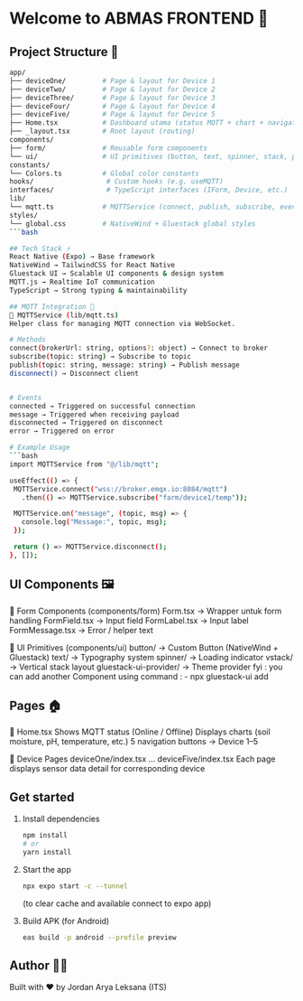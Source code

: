 # Welcome to ABMAS FRONTEND 👋

## Project Structure 📂 
 ```bash
app/
 ├── deviceOne/         # Page & layout for Device 1
 ├── deviceTwo/         # Page & layout for Device 2
 ├── deviceThree/       # Page & layout for Device 3
 ├── deviceFour/        # Page & layout for Device 4
 ├── deviceFive/        # Page & layout for Device 5
 ├── Home.tsx           # Dashboard utama (status MQTT + chart + navigation)
 ├── _layout.tsx        # Root layout (routing)
components/
 ├── form/              # Reusable form components
 └── ui/                # UI primitives (button, text, spinner, stack, provider)
constants/
 └── Colors.ts          # Global color constants
hooks/                  # Custom hooks (e.g. useMQTT)
interfaces/             # TypeScript interfaces (IForm, Device, etc.)
lib/
 └── mqtt.ts            # MQTTService (connect, publish, subscribe, events)
styles/
 └── global.css         # NativeWind + Gluestack global styles
 ```bash

## Tech Stack ⚡
React Native (Expo) → Base framework
NativeWind → TailwindCSS for React Native
Gluestack UI → Scalable UI components & design system
MQTT.js → Realtime IoT communication
TypeScript → Strong typing & maintainability

## MQTT Integration 📡 
📍 MQTTService (lib/mqtt.ts)
Helper class for managing MQTT connection via WebSocket.

 # Methods
 connect(brokerUrl: string, options?: object) → Connect to broker
 subscribe(topic: string) → Subscribe to topic
 publish(topic: string, message: string) → Publish message
 disconnect() → Disconnect client


 # Events
 connected → Triggered on successful connection
 message → Triggered when receiving payload
 disconnected → Triggered on disconnect
 error → Triggered on error

 # Example Usage
```bash
 import MQTTService from "@/lib/mqtt";

useEffect(() => {
  MQTTService.connect("wss://broker.emqx.io:8084/mqtt")
    .then(() => MQTTService.subscribe("farm/device1/temp"));

  MQTTService.on("message", (topic, msg) => {
    console.log("Message:", topic, msg);
  });

  return () => MQTTService.disconnect();
}, []);
```

## UI Components 🖼️
📍 Form Components (components/form)
Form.tsx → Wrapper untuk form handling
FormField.tsx → Input field
FormLabel.tsx → Input label
FormMessage.tsx → Error / helper text

📍 UI Primitives (components/ui)
button/ → Custom Button (NativeWind + Gluestack)
text/ → Typography system
spinner/ → Loading indicator
vstack/ → Vertical stack layout
gluestack-ui-provider/ → Theme provider
 fyi : you can add another Component using command :
       - npx gluestack-ui add <Components>
## Pages 🏠
📍 Home.tsx
Shows MQTT status (Online / Offline)
Displays charts (soil moisture, pH, temperature, etc.)
5 navigation buttons → Device 1–5

📍 Device Pages
deviceOne/index.tsx … deviceFive/index.tsx
Each page displays sensor data detail for corresponding device

## Get started
1. Install dependencies

   ```bash
   npm install
   # or
   yarn install
   ```

2. Start the app

   ```bash
   npx expo start -c --tunnel 
   ```
   (to clear cache and available connect to expo app)
   
4. Build APK (for Android)
    ```bash
   eas build -p android --profile preview
    ```

## Author 👨‍💻
Built with ❤️ by Jordan Arya Leksana (ITS)

